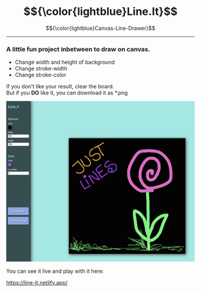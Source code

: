 # $${\color{lightblue}Line.It}$$ 
$${\color{lightblue}Canvas-Line-Drawer}$$
****
### A little fun project inbetween to draw on canvas.

* Change width and height of background
* Change stroke-width
* Change stroke-color

If you don't like your result, clear the board.\
But if you **DO** like it, you can download it as *.png

![line.it preview](lineIt.png)



You can see it live and play with it here:

https://line-it.netlify.app/
